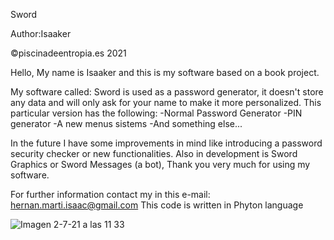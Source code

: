 Sword

Author:Isaaker

©piscinadeentropia.es 2021

Hello, My name is Isaaker and this is my software based on a book project.

My software called: Sword is used as a password generator, it doesn't store any data and will only ask for your name to make it more personalized.
This particular version has the following:
-Normal Password Generator
-PIN generator
-A new menus sistems
-And something else...

In the future I have some improvements in mind like introducing a password security checker or new functionalities.
Also in development is Sword Graphics or Sword Messages (a bot), Thank you very much for using my software.

For further information contact my in this e-mail: hernan.marti.isaac@gmail.com
This code is written in Phyton language

![Imagen 2-7-21 a las 11 33](https://user-images.githubusercontent.com/77550577/124254773-b0b92d80-db29-11eb-9a58-c2b790fbea85.jpeg)
